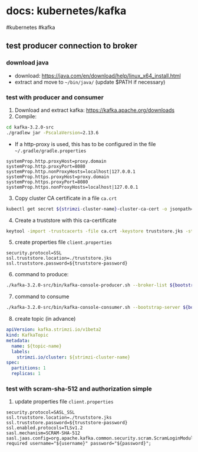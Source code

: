 # docs: kubernetes/kafka
#kubernetes #kafka
## test producer connection to broker
### download java
- download: https://java.com/en/download/help/linux_x64_install.html
- extract and move to `~/bin/java/` (update $PATH if necessary)

### test with producer and consumer 
1. Download and extract kafka: https://kafka.apache.org/downloads
2. Compile:
```bash
cd kafka-3.2.0-src
./gradlew jar -PscalaVersion=2.13.6
```
  - If a http-proxy is used, this has to be configured in the file `~/.gradle/gradle.properties` 

```properties
systemProp.http.proxyHost=proxy.domain
systemProp.http.proxyPort=8080
systemProp.http.nonProxyHosts=localhost|127.0.0.1
systemProp.https.proxyHost=proxy.domain
systemProp.https.proxyPort=8080
systemProp.https.nonProxyHosts=localhost|127.0.0.1
```

3. Copy cluster CA certificate in a file `ca.crt`
```bash
kubectl get secret ${strimzi-cluster-name}-cluster-ca-cert -o jsonpath='{.data.ca\.crt}' | base64 -d > ca.crt
```
4. Create a truststore with this ca-certificate
```bash
keytool -import -trustcacerts -file ca.crt -keystore truststore.jks -storepass kafka4ever
```
5. create properties file `client.properties`
```properties
security.protocol=SSL
ssl.truststore.location=./truststore.jks
ssl.truststore.password=${truststore-password}
```
6. command to produce:
```bash
./kafka-3.2.0-src/bin/kafka-console-producer.sh --broker-list ${bootstrap-ip}:9094 --topic ${topic-name} --producer.config client.properties
```
7. command to consume
```bash
./kafka-3.2.0-src/bin/kafka-console-consumer.sh --bootstrap-server ${bootstrap-ip}:9094 --topic ${topic-name} --from-beginning --consumer.config client.properties
```
8. create topic (in advance)
```yaml
apiVersion: kafka.strimzi.io/v1beta2
kind: KafkaTopic
metadata:
  name: ${topic-name}
  labels:
    strimzi.io/cluster: ${strimzi-cluster-name}
spec:
  partitions: 1
  replicas: 1
```

### test with scram-sha-512 and authorization simple
1. update properties file `client.properties`
```properties
security.protocol=SASL_SSL
ssl.truststore.location=./truststore.jks
ssl.truststore.password=${truststore-password}
ssl.enabled.protocols=TLSv1.2
sasl.mechanism=SCRAM-SHA-512
sasl.jaas.config=org.apache.kafka.common.security.scram.ScramLoginModule required username="${username}" password="${password}";
```